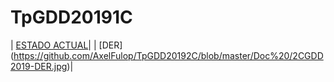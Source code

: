 # TpGDD20191C

| [ESTADO ACTUAL](https://github.com/morsamatias/gdd/blob/master/estadoActual.md)| 
| [DER] (https://github.com/AxelFulop/TpGDD20192C/blob/master/Doc%20/2CGDD2019-DER.jpg)|
